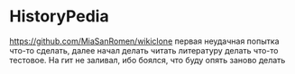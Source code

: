 # HistoryPedia
https://github.com/MiaSanRomen/wikiclone первая неудачная попытка что-то сделать, далее начал делать читать литературу делать что-то тестовое. На гит не заливал, ибо боялся, что буду опять заново делать
